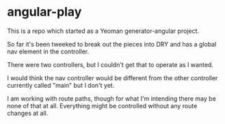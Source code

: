 angular-play
============

This is a repo which started as a Yeoman generator-angular project. 

So far it's been tweeked to break out the pieces into DRY and has a global nav element in the controller.

There were two controllers, but I couldn't get that to operate as I wanted.

I would think the nav controller would be different from the other controller currently called "main" but I don't yet.

I am working with route paths, though for what I'm intending there may be none of that at all.  Everything might be controlled without any route changes at all.

